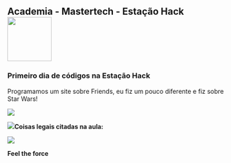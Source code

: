 <nav>
  <h1>Academia - Mastertech - Estação Hack  <img src="https://ftp.mastertech.com.br/Nginx-Fancyindex-Theme/Nginx-Fancyindex-Theme-light/estacao-logo.png"  width="100"  /></h1>
</nav>
  
<h3>Primeiro dia de códigos na Estação Hack </h3>
<p>Programamos um site sobre Friends, eu fiz um pouco diferente e fiz sobre Star Wars!</p>

<img src="https://media.giphy.com/media/YwjzRjSaCWlP2/source.gif"  />

<b><img src="https://media.giphy.com/media/YwjzRjSaCWlP2/source.gif"  />Coisas legais citadas na aula:</b>




<footer>
 
<img src="https://media.giphy.com/media/SHppUTMNewZwc/source.gif"  />
  
<b>Feel the force</b>
  

</footer>
